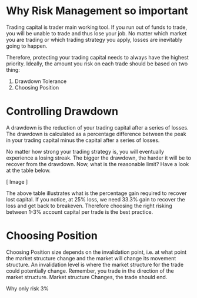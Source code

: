 # Why Risk Management so important
Trading capital is trader main working tool. 
If you run out of funds to trade, you will be unable to trade and thus lose your job. 
No matter which market you are trading or which trading strategy you apply, 
losses are inevitably going to happen.

Therefore, protecting your trading capital needs to always have the highest priority. 
Ideally, the amount you risk on each trade should be based on two thing: 
  1. Drawdown Tolerance
  2. Choosing Position 


# Controlling Drawdown
A drawdown is the reduction of your trading capital after a series of losses. 
The drawdown is calculated as a percentage difference between the peak in your 
trading capital minus the capital after a series of losses.

No matter how strong your trading strategy is, you will eventually experience
a losing streak. The bigger the drawdown, the harder it will be to recover 
from the drawdown. Now, what is the reasonable limit? Have a look at the table below.

[ Image ]

The above table illustrates what is the percentage gain required to recover lost capital. 
If you notice, at 25% loss, we need 33.3% gain to recover the loss and get back to breakeven.
Therefore choosing the right risking between 1-3% account capital  per trade is the best 
practice.

# Choosing Position
Choosing Position size depends on the invalidation point, i.e. at what point
the market structure change and the market will change its movement structure.
An invalidation level is where the market structure for the trade could potentially 
change. Remember, you trade in the direction of the market structure.  Market 
structure Changes, the trade should end.

Why only risk 3%



